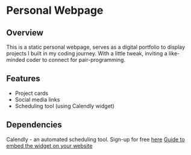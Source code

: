 # Personal Webpage

## Overview
This is a static personal webpage, serves as a digital portfolio to display projects I built in my coding journey. With a little tweak, inviting a like-minded coder to connect for pair-programming.

## Features
- Project cards
- Social media links
- Scheduling tool (using Calendly widget)

## Dependencies
Calendly - an automated scheduling tool.
Sign-up for free [here](https://calendly.com/for-individuals)
[Guide to embed the widget on your website](https://help.calendly.com/hc/en-us/articles/223147027-Embed-options-overview?_ga=2.239760387.1855237032.1652995001-1041436394.1652995001&tab=advanced#4)
